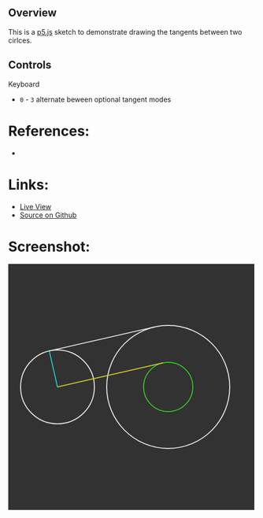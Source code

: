 
## Overview

This is a [p5.js][p5js-home] sketch to demonstrate drawing the tangents between two cirlces.


## Controls

Keyboard

- `0` - `3` alternate beween optional tangent modes 

# References:
* 

# Links: 

* [Live View][live-view]
* [Source on Github][source-code]

# Screenshot:

![screenshot][screenshot-01]

[p5js-home]: http://p5js.org/
[source-code]: https://github.com/brianhonohan/sketchbook/tree/master/p5js/common/examples/shapes-tangents-between-circles/
[live-view]: https://brianhonohan.com/sketchbook/p5js/common/examples/shapes-tangents-between-circles/
[screenshot-01]: ./screenshot-01.png
